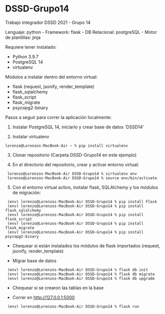 # DSSD-Grupo14
Trabajo integrador DSSD 2021 - Grupo 14

Lenguaje: python -
Framework: flask -
DB Relacional: postgreSQL -
Motor de plantillas: jinja

Requiere tener instalado:

- Python 3.9.7
- PostgreSQL 14
- virtualenv

Módulos a instalar dentro del entorno virtual:

- flask (request, jsonify, render_template)
- flask_sqlalchemy 
- flask_script
- flask_migrate
- psycopg2-binary


Pasos a seguir para correr la aplicación localmente:

1) Instalar PostgreSQL 14, iniciarlo y crear base de datos 'DSSD14'

2) Instalar virtualenv 
    
```console
lorenzo@Lorenzos-MacBook-Air ~ % pip install virtualenv
```

3) Clonar repositorio (Carpeta DSSD-Grupo14 en este ejemplo)

4) En el directorio del repositorio, crear y activar entorno virtual:

```console
 lorenzo@Lorenzos-MacBook-Air DSSD-Grupo14 % virtualenv env
 lorenzo@Lorenzos-MacBook-Air DSSD-Grupo14 % source env/bin/activate
```
  
5) Con el entorno virtual activo, instalar flask, SQLAlchemy y los módulos de migración:

```console
 (env) lorenzo@Lorenzos-MacBook-Air DSSD-Grupo14 % pip install Flask
 (env) lorenzo@Lorenzos-MacBook-Air DSSD-Grupo14 % pip install flask_sqlalchemy 
 (env) lorenzo@Lorenzos-MacBook-Air DSSD-Grupo14 % pip install flask_script
 (env) lorenzo@Lorenzos-MacBook-Air DSSD-Grupo14 % pip install flask_migrate 
 (env) lorenzo@Lorenzos-MacBook-Air DSSD-Grupo14 % pip install psycopg2-binary
```
 
- Chequear si están instalados los módulos de flask importados (request, jsonify, render_template)

- Migrar base de datos

```console
 (env) lorenzo@Lorenzos-MacBook-Air DSSD-Grupo14 % flask db init
 (env) lorenzo@Lorenzos-MacBook-Air DSSD-Grupo14 % flask db migrate
 (env) lorenzo@Lorenzos-MacBook-Air DSSD-Grupo14 % flask db upgrade
```

- Chequear si se crearon las tablas en la base
    
- Correr en http://127.0.0.1:5000

```console
 (env) lorenzo@Lorenzos-MacBook-Air DSSD-Grupo14 % flask run
```



 
